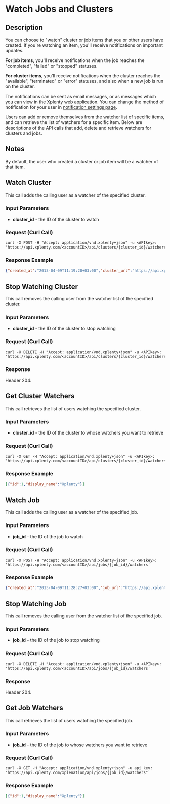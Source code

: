 # Watch Jobs and Clusters

## Description
You can choose to "watch" cluster or job items that you or other users have created. 
If you're watching an item, you'll receive notifications on important updates.

**For job items**, you'll receive notifications when the job reaches the "completed", "failed" or "stopped" statuses.

**For cluster items**, you'll receive notifications when the cluster reaches the "available", "terminated" or "error" statuses,
and also when a new job is run on the cluster.

The notifications can be sent as email messages, or as messages which you can view in the Xplenty web application.
You can change the method of notification for your user in [notification settings page](https://app.xplenty.com/settings/notifications).

Users can add or remove themselves from the watcher list of specific items, and can retrieve the list of watchers for a specific item.
Below are descriptions of the API calls that add, delete and retrieve watchers for clusters and jobs.

## Notes
By default, the user who created a cluster or job item will be a watcher of that item.

## Watch Cluster
This call adds the calling user as a watcher of the specified cluster.

### Input Parameters
* **cluster_id** - the ID of the cluster to watch

### Request (Curl Call)
```shell
curl -X POST -H "Accept: application/vnd.xplenty+json" -u <APIkey>: 'https://api.xplenty.com/<accountID>/api/clusters/{cluster_id}/watchers'
```

### Response Example
```json
{"created_at":"2013-04-09T11:19:20+03:00","cluster_url":"https://api.xplenty.com/xplenation/api/clusters/370"}
```

## Stop Watching Cluster
This call removes the calling user from the watcher list of the specified cluster.

### Input Parameters
* **cluster_id** - the ID of the cluster to stop watching

### Request (Curl Call)
```shell
curl -X DELETE -H "Accept: application/vnd.xplenty+json" -u <APIkey>: "https://api.xplenty.com/<accountID>/api/clusters/{cluster_id}/watchers"
```

### Response
Header 204.

## Get Cluster Watchers
This call retrieves the list of users watching the specified cluster.

### Input Parameters
* **cluster_id** - the ID of the cluster to whose watchers you want to retrieve

### Request (Curl Call)
```shell
curl -X GET -H "Accept: application/vnd.xplenty+json" -u <APIkey>: 'https://api.xplenty.com/<accountID>/api/clusters/{cluster_id}/watchers'
```

### Response Example
```json
[{"id":1,"display_name":"Xplenty"}]
```

## Watch Job
This call adds the calling user as a watcher of the specified job.

### Input Parameters
* **job_id** - the ID of the job to watch

### Request (Curl Call)
```shell
curl -X POST -H "Accept: application/vnd.xplenty+json" -u <APIkey>: 'https://api.xplenty.com/<accountID>/api/jobs/{job_id}/watchers'
```

### Response Example
```json
{"created_at":"2013-04-09T11:28:27+03:00","job_url":"https://api.xplenty.com/xplenation/api/jobs/492"}
```

## Stop Watching Job
This call removes the calling user from the watcher list of the specified job.

### Input Parameters
* **job_id** - the ID of the job to stop watching

### Request (Curl Call)
```shell
curl -X DELETE -H "Accept: application/vnd.xplenty+json" -u <APIkey>: 'https://api.xplenty.com/<accountID>/api/jobs/{job_id}/watchers'
```

### Response
Header 204.

## Get Job Watchers
This call retrieves the list of users watching the specified job.

### Input Parameters
* **job_id** - the ID of the job to whose watchers you want to retrieve

### Request (Curl Call)
```shell
curl -X GET -H "Accept: application/vnd.xplenty+json" -u api_key: "https://api.xplenty.com/xplenation/api/jobs/{job_id}/watchers"
```

### Response Example
```json
[{"id":1,"display_name":"Xplenty"}]
```
